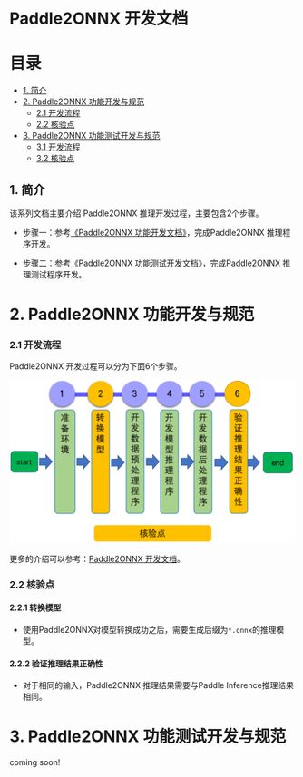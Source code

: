 # Paddle2ONNX 开发文档

# 目录

- [1. 简介](#1)
- [2. Paddle2ONNX 功能开发与规范](#2)
    - [2.1 开发流程](#2.1)
    - [2.2 核验点](#2.2)
- [3. Paddle2ONNX 功能测试开发与规范](#3)
    - [3.1 开发流程](#3.1)
    - [3.2 核验点](#3.2)


<a name="1"></a>

## 1. 简介

该系列文档主要介绍 Paddle2ONNX 推理开发过程，主要包含2个步骤。


- 步骤一：参考[《Paddle2ONNX 功能开发文档》](./paddle2onnx.md)，完成Paddle2ONNX 推理程序开发。

- 步骤二：参考[《Paddle2ONNX 功能测试开发文档》](./test_paddle2onnx.md)，完成Paddle2ONNX 推理测试程序开发。


<a name="2"></a>

# 2. Paddle2ONNX 功能开发与规范

<a name="2.1"></a>

### 2.1 开发流程

Paddle2ONNX 开发过程可以分为下面6个步骤。

<div align="center">
    <img src="../images/paddle2onnx_guide.png" width="800">
</div>


更多的介绍可以参考：[Paddle2ONNX 开发文档](./paddle2onnx.md)。

<a name="2.2"></a>

### 2.2 核验点

#### 2.2.1 转换模型

* 使用Paddle2ONNX对模型转换成功之后，需要生成后缀为`*.onnx`的推理模型。

#### 2.2.2 验证推理结果正确性

* 对于相同的输入，Paddle2ONNX 推理结果需要与Paddle Inference推理结果相同。

<a name="3"></a>

# 3. Paddle2ONNX 功能测试开发与规范

coming soon!
